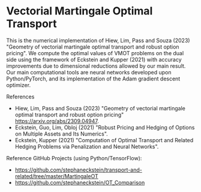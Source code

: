 # Vectorial Martingale Optimal Transport

This is the numerical implementation of Hiew, Lim, Pass and Souza (2023) "Geometry of vectorial martingale optimal transport and robust option pricing". We compute the optimal values of VMOT problems on the dual side using the framework of Eckstein and Kupper (2021) with accuracy improvements due to dimensional reductions allowed by our main result. Our main computational tools are neural networks developed upon Python/PyTorch, and its implementation of the Adam gradient descent optimizer.

References
- Hiew, Lim, Pass and Souza (2023) "Geometry of vectorial martingale optimal transport and robust option pricing" https://arxiv.org/abs/2309.04947.
- Eckstein, Guo, Lim, Obloj (2021) "Robust Pricing and Hedging of Options on Multiple Assets and Its Numerics".
- Eckstein, Kupper (2021) "Computation of Optimal Transport and Related Hedging Problems via Penalization and Neural Networks".

Reference GitHub Projects (using Python/TensorFlow):
- https://github.com/stephaneckstein/transport-and-related/tree/master/MartingaleOT
- https://github.com/stephaneckstein/OT_Comparison